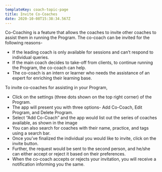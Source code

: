 ```yaml
---
templateKey: coach-topic-page
title: Invite Co-Coaches
date: 2020-10-08T15:38:34.567Z
---
```

Co-Coaching is a feature that allows the coaches to invite other coaches to assist them in running the Program. The co-coach can be invited for the following reasons-

* If the leading coach is only available for sessions and can’t respond to individual queries.
* If the main coach decides to take-off from clients, to continue running the Program, the co-coach can help.
* The co-coach is an intern or learner who needs the assistance of an expert for enriching their learning base. 

To invite co-coaches for assisting in your Program, 

* Click on the settings (three dots shown on the top right corner) of the Program. 
* The app will present you with three options- Add Co-Coach, Edit Program, and Delete Program.
* Select “Add Co-Coach” and the app would list out the series of coaches available, as shown in the image
* You can also search for coaches with their name, practice, and tags using a search bar.
* Once you’ve finalized the individual you would like to invite, click on the invite button. 
* Further, the request would be sent to the second person, and he/she can either accept or reject it based on their preferences. 
* When the co-coach accepts or rejects your invitation, you will receive a notification informing you the same.
